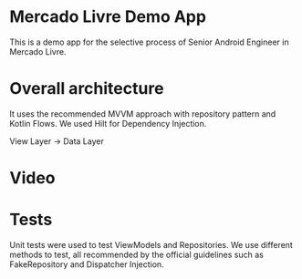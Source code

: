 # Mercado Livre Demo App
This is a demo app for the selective process of Senior Android Engineer in Mercado Livre.

# Overall architecture
It uses the recommended MVVM approach with repository pattern and Kotlin Flows. We used Hilt for Dependency Injection.

View Layer -> Data Layer

# Video

# Tests
Unit tests were used to test ViewModels and Repositories. We use different methods to test, all recommended by the official guidelines such as FakeRepository and
Dispatcher Injection.
